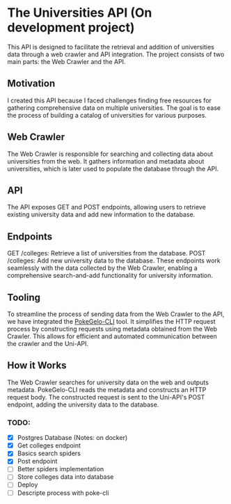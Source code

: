 # The Universities API (On development project)
This API is designed to facilitate the retrieval and addition of universities data through a web crawler and API integration. The project consists of two main parts: the Web Crawler and the API.

## Motivation
I created this API because I faced challenges finding free resources for gathering comprehensive data on multiple universities. The goal is to ease the process of building a catalog of universities for various purposes.

## Web Crawler
The Web Crawler is responsible for searching and collecting data about universities from the web. It gathers information and metadata about universities, which is later used to populate the database through the API.

## API
The API exposes GET and POST endpoints, allowing users to retrieve existing university data and add new information to the database.

## Endpoints
GET /colleges: Retrieve a list of universities from the database.
POST /colleges: Add new university data to the database.
These endpoints work seamlessly with the data collected by the Web Crawler, enabling a comprehensive search-and-add functionality for university information.

## Tooling
To streamline the process of sending data from the Web Crawler to the API, we have integrated the [PokeGelo-CLI](https://github.com/Gabriel-Spinola/PokeGelo-CLI) tool. It simplifies the HTTP request process by constructing requests using metadata obtained from the Web Crawler. This allows for efficient and automated communication between the crawler and the Uni-API.

## How it Works
The Web Crawler searches for university data on the web and outputs metadata.
PokeGelo-CLI reads the metadata and constructs an HTTP request body.
The constructed request is sent to the Uni-API's POST endpoint, adding the university data to the database.

### TODO: 
- [X] Postgres Database (Notes: on docker)
- [X] Get colleges endpoint
- [X] Basics search spiders
- [X] Post endpoint
- [ ] Better spiders implementation
- [ ] Store colleges data into database
- [ ] Deploy
- [ ] Descripte process with poke-cli

